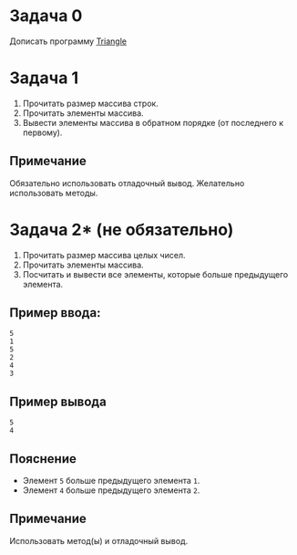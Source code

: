 # Задача 0

Дописать программу [Triangle](code/exceptions/src/Triangle.java)

# Задача 1

1. Прочитать размер массива строк.
1. Прочитать элементы массива.
1. Вывести элементы массива в обратном порядке (от последнего к первому).

## Примечание
Обязательно использовать отладочный вывод. Желательно использовать методы.

# Задача 2* (не обязательно)

1. Прочитать размер массива целых чисел.
1. Прочитать элементы массива.
1. Посчитать и вывести все элементы, которые больше предыдущего элемента.

## Пример ввода:
```
5
1
5
2
4
3
```

## Пример вывода
```
5
4
```

## Пояснение
- Элемент `5` больше предыдущего элемента `1`.
- Элемент `4` больше предыдущего элемента `2`.

## Примечание
Использовать метод(ы) и отладочный вывод.

